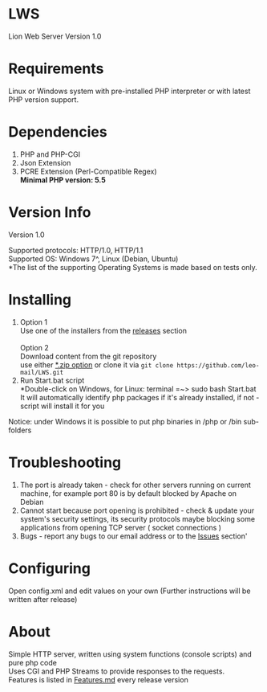 # LWS
Lion Web Server
Version 1.0

# Requirements
Linux or Windows system with pre-installed PHP interpreter or with latest PHP version support.

# Dependencies
1. PHP and PHP-CGI
2. Json Extension
3. PCRE Extension (Perl-Compatible Regex)<br>
<b>Minimal PHP version: 5.5</b>

# Version Info
Version 1.0

Supported protocols: HTTP/1.0, HTTP/1.1<br>
Supported OS: Windows 7^, Linux (Debian, Ubuntu)<br>
*The list of the supporting Operating Systems is made based on tests only.

# Installing
1) Option 1 <br>
Use one of the installers from the <a href="../../releases">releases</a> section<br>
<br> Option 2 <br>
Download content from the git repository<br> use either <a href="../../archive/master.zip">*.zip option</a> or clone it via   `git clone https://github.com/leo-mail/LWS.git`
2) Run Start.bat script<br>
*Double-click on Windows, for Linux: terminal =~> sudo bash Start.bat<br>
It will automatically identify php packages if it's already installed, if not - script will install it for you

Notice: under Windows it is possible to put php binaries in /php or /bin sub-folders

# Troubleshooting
1. The port is already taken - check for other servers running on current machine, for example port 80 is by default blocked by Apache on Debian
2. Cannot start because port opening is prohibited - check & update your system's security settings, its security protocols maybe blocking some applications from opening TCP server ( socket connections )
3. Bugs - report any bugs to our email address or to the <a href="../../issues">Issues</a> section'

# Configuring
Open config.xml and edit values on your own (Further instructions will be written after release)

# About
Simple HTTP server, written using system functions (console scripts) and pure php code<br>
Uses CGI and PHP Streams to provide responses to the requests.
<br>Features is listed in <a href="/Features.md">Features.md<a> every release version
